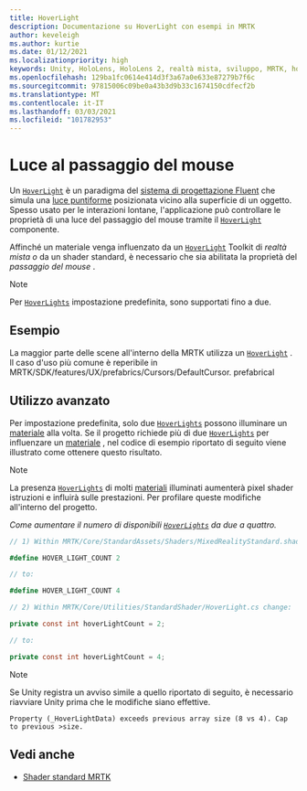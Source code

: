 ```yaml
---
title: HoverLight
description: Documentazione su HoverLight con esempi in MRTK
author: keveleigh
ms.author: kurtie
ms.date: 01/12/2021
ms.localizationpriority: high
keywords: Unity, HoloLens, HoloLens 2, realtà mista, sviluppo, MRTK, hover Light,
ms.openlocfilehash: 129ba1fc0614e414d3f3a67a0e633e87279b7f6c
ms.sourcegitcommit: 97815006c09be0a43b3d9b33c1674150cdfecf2b
ms.translationtype: MT
ms.contentlocale: it-IT
ms.lasthandoff: 03/03/2021
ms.locfileid: "101782953"
---
```

# <a name="hover-light"></a>Luce al passaggio del mouse

Un [`HoverLight`](xref:Microsoft.MixedReality.Toolkit.Utilities.HoverLight) è un paradigma del [sistema di progettazione Fluent](https://www.microsoft.com/design/fluent/) che simula una [luce puntiforme](https://docs.unity3d.com/Manual/Lighting.html) posizionata vicino alla superficie di un oggetto. Spesso usato per le interazioni lontane, l'applicazione può controllare le proprietà di una luce del passaggio del mouse tramite il [`HoverLight`](xref:Microsoft.MixedReality.Toolkit.Utilities.HoverLight) componente.

Affinché un materiale venga influenzato da un [`HoverLight`](xref:Microsoft.MixedReality.Toolkit.Utilities.HoverLight) Toolkit di *realtà mista o* da un shader standard, è necessario che sia abilitata la proprietà del *passaggio del mouse* .

> [!Note]
> Per [`HoverLights`](xref:Microsoft.MixedReality.Toolkit.Utilities.HoverLight) impostazione predefinita, sono supportati fino a due.

## <a name="examples"></a>Esempio

La maggior parte delle scene all'interno della MRTK utilizza un [`HoverLight`](xref:Microsoft.MixedReality.Toolkit.Utilities.HoverLight) . Il caso d'uso più comune è reperibile in MRTK/SDK/features/UX/prefabrics/Cursors/DefaultCursor. prefabrical

## <a name="advanced-usage"></a>Utilizzo avanzato

Per impostazione predefinita, solo due [`HoverLights`](xref:Microsoft.MixedReality.Toolkit.Utilities.HoverLight) possono illuminare un [materiale](https://docs.unity3d.com/ScriptReference/Material.html) alla volta. Se il progetto richiede più di due [`HoverLights`](xref:Microsoft.MixedReality.Toolkit.Utilities.HoverLight) per influenzare un [materiale](https://docs.unity3d.com/ScriptReference/Material.html) , nel codice di esempio riportato di seguito viene illustrato come ottenere questo risultato.

> [!Note]
> La presenza [`HoverLights`](xref:Microsoft.MixedReality.Toolkit.Utilities.HoverLight) di molti [materiali](https://docs.unity3d.com/ScriptReference/Material.html) illuminati aumenterà pixel shader istruzioni e influirà sulle prestazioni. Per profilare queste modifiche all'interno del progetto.

*Come aumentare il numero di disponibili [`HoverLights`](xref:Microsoft.MixedReality.Toolkit.Utilities.HoverLight) da due a quattro.*

```C#
// 1) Within MRTK/Core/StandardAssets/Shaders/MixedRealityStandard.shader change:

#define HOVER_LIGHT_COUNT 2

// to:

#define HOVER_LIGHT_COUNT 4

// 2) Within MRTK/Core/Utilities/StandardShader/HoverLight.cs change:

private const int hoverLightCount = 2;

// to:

private const int hoverLightCount = 4;
```

> [!NOTE]
> Se Unity registra un avviso simile a quello riportato di seguito, è necessario riavviare Unity prima che le modifiche siano effettive.
>
> `Property (_HoverLightData) exceeds previous array size (8 vs 4). Cap to previous >size.`

## <a name="see-also"></a>Vedi anche

* [Shader standard MRTK](../README_MRTKStandardShader.md)
